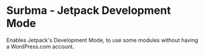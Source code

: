Surbma - Jetpack Development Mode
===============================

Enables Jetpack's Development Mode, to use some modules without having a WordPress.com account.
